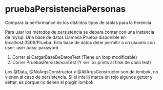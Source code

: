 # pruebaPersistenciaPersonas
Compara la performance de los distintos tipos de tablas para la herencia.

Para usar los metodos de persistencia se debera contar con una instancia de mysql.
Una base de datos Llamada Prueba disponible en localhost:3306/Prueba.
Esta base de datos debe permitir a un usuario con
user: user
pass: password

1) Correr el CargarBaseDeDatosTest (Tiene un loop modificable)
2) Correr PruebasPersistenciaTest (Y ver los prints al final de cada test)

Los @Data, @NoArgsConstructor y @AllArgsConstructor son de lombok, no vienen al caso de persistencia.
Si el intellij marca en rojo algunos getter y setter, es porque no tienen el plugin lombok.
